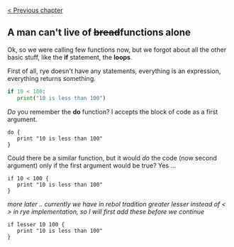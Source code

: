 [&lt; Previous chapter](./INTRO_2.md)

## A man can't live of ~~bread~~functions alone

Ok, so we were calling few functions now, but we forgot about all the other basic stuff, like the __if__ statement, the __loops__.

First of all, rye doesn't have any statements, everything is an expression, everything returns something.

```python
if 10 < 100:
   print("10 is less than 100")
```
_Do_ you remember the __do__ function? I accepts the block of code as a first argument.

```factor
do {
   print "10 is less than 100"
}
```
Could there be a similar function, but it would _do_ the code (now second argument) only if the first argument
would be true? Yes ... 

```factor
if 10 < 100 {
   print "10 is less than 100"
}
```



_more later .. currently we have in rebol tradition greater lesser instead of < > in rye implementation, so I will first add these before we continue_


```factor
if lesser 10 100 {
   print "10 is less than 100"
}
```
